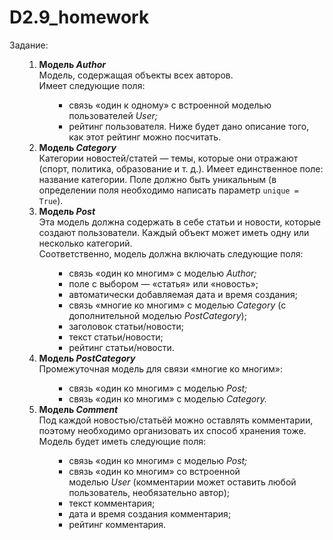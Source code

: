 # D2.9_homework
<p>Задание:</p>
<ol>
<ol>
<li><strong>Модель&nbsp;<em>Author</em></strong><br />Модель, содержащая объекты всех авторов.<br />Имеет следующие поля:
<ul>
<ul>
<li>cвязь &laquo;один к одному&raquo; с встроенной моделью пользователей&nbsp;<em>User;</em></li>
<li>рейтинг пользователя. Ниже будет дано описание того, как этот рейтинг можно посчитать.</li>
</ul>
</ul>
</li>
<li><strong>Модель&nbsp;<em>Category</em></strong><br />Категории новостей/статей &mdash; темы, которые они отражают (спорт, политика, образование и т. д.). Имеет единственное поле: название категории. Поле должно быть уникальным (в определении поля необходимо написать параметр&nbsp;<code>unique = True</code>).</li>
<li><strong>Модель&nbsp;<em>Post</em></strong><br />Эта модель должна содержать в себе статьи и новости, которые создают пользователи. Каждый объект может иметь одну или несколько категорий.<br />Соответственно, модель должна включать следующие поля:
<ul>
<ul>
<li>связь &laquo;один ко многим&raquo; с моделью&nbsp;<em>Author;</em></li>
<li>поле с выбором &mdash; &laquo;статья&raquo; или &laquo;новость&raquo;;</li>
<li>автоматически добавляемая дата и время создания;</li>
<li>связь &laquo;многие ко многим&raquo; с моделью&nbsp;<em>Category</em>&nbsp;(с дополнительной моделью&nbsp;<em>PostCategory</em>);</li>
<li>заголовок статьи/новости;</li>
<li>текст статьи/новости;</li>
<li>рейтинг статьи/новости.</li>
</ul>
</ul>
</li>
<li><strong>Модель&nbsp;<em>PostCategory</em></strong><br />Промежуточная модель для связи &laquo;многие ко многим&raquo;:
<ul>
<ul>
<li>связь &laquo;один ко многим&raquo; с моделью&nbsp;<em>Post;</em></li>
<li>связь &laquo;один ко многим&raquo; с моделью&nbsp;<em>Category.</em></li>
</ul>
</ul>
</li>
<li><strong>Модель&nbsp;<em>Comment</em></strong><br />Под каждой новостью/статьёй можно оставлять комментарии, поэтому необходимо организовать их способ хранения тоже.<br />Модель будет иметь следующие поля:
<ul>
<ul>
<li>связь &laquo;один ко многим&raquo; с моделью&nbsp;<em>Post;</em></li>
<li>связь &laquo;один ко многим&raquo; со встроенной моделью&nbsp;<em>User</em>&nbsp;(комментарии может оставить любой пользователь, необязательно автор);</li>
<li>текст комментария;</li>
<li>дата и время создания комментария;</li>
<li>рейтинг комментария.</li>
</ul>
</ul>
</li>
</ol>
</ol>
